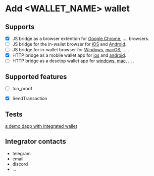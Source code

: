 # Add <WALLET_NAME> wallet

## Supports
- [x] JS bridge as a browser extention for [Google Chrome](<chrome store url>), ..., browsers.
- [ ] JS bridge for the in-wallet browser for [iOS](<appstore link>) and [Android](<google play link>).
- [ ] JS bridge for in-wallet browser for [Windows](<link>), [macOS](<link>), ... .
- [x] HTTP bridge as a mobile wallet app for [ios](<appstore link>) and [android](<google play link>).
- [ ] HTTP bridge as a desctop wallet app for [windows](<link>), [mac](<link>), ... .

## Supported features
- [ ] ton_proof
- [x] SendTransaction


## Tests
[a demo dapp with integrated wallet](link)

## Integrator contacts
* telegram
* email
* discord
* ...
